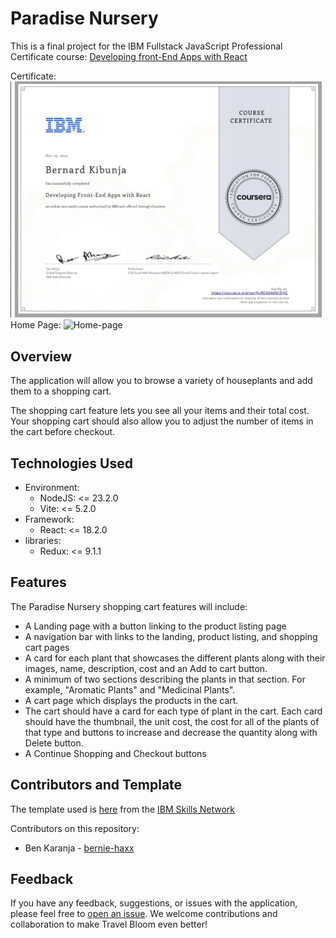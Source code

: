 # Paradise Nursery

This is a final project for the IBM Fullstack JavaScript Professional Certificate course: [Developing front-End Apps with React](https://www.coursera.org/learn/developing-frontend-apps-with-react/home/welcome)

Certificate:
![cert](./public/react-certificate.png)
Home Page:
![Home-page](./public/plant-home-page.png)


## Overview
The application will allow you to browse a variety of houseplants and add them to a shopping cart. 

The shopping cart feature lets you see all your items and their total cost. Your shopping cart should also allow you to adjust the number of items in the cart before checkout.

## Technologies Used

- Environment:
    - NodeJS: <= 23.2.0
    - Vite: <= 5.2.0
- Framework:
    - React: <= 18.2.0
- libraries:
    - Redux: <= 9.1.1

## Features

The Paradise Nursery shopping cart features will include:

- A Landing page with a button linking to the product listing page
- A navigation bar with links to the landing, product listing, and shopping cart pages
- A card for each plant that showcases the different plants along with their images, name, description, cost and an Add to cart button.
- A minimum of two sections describing the plants in that section. For example, "Aromatic Plants" and "Medicinal Plants".
- A cart page which displays the products in the cart.
- The cart should have a card for each type of plant in the cart. Each card should have the thumbnail, the unit cost, the cost for all of the plants of that type and buttons to increase and decrease the quantity along with Delete button.
- A Continue Shopping and Checkout buttons

## Contributors and Template

The template used is [here](https://github.com/ibm-developer-skills-network/e-plantShopping.git) from the [IBM Skills Network](https://github.com/ibm-developer-skills-network)

Contributors on this repository:
- Ben Karanja - [bernie-haxx](https://github.com/bernie-haxx)

## Feedback
If you have any feedback, suggestions, or issues with the application, please feel free to [open an issue](https://github.com/bernie-haxx/e-plantShopping/issues). We welcome contributions and collaboration to make Travel Bloom even better!
